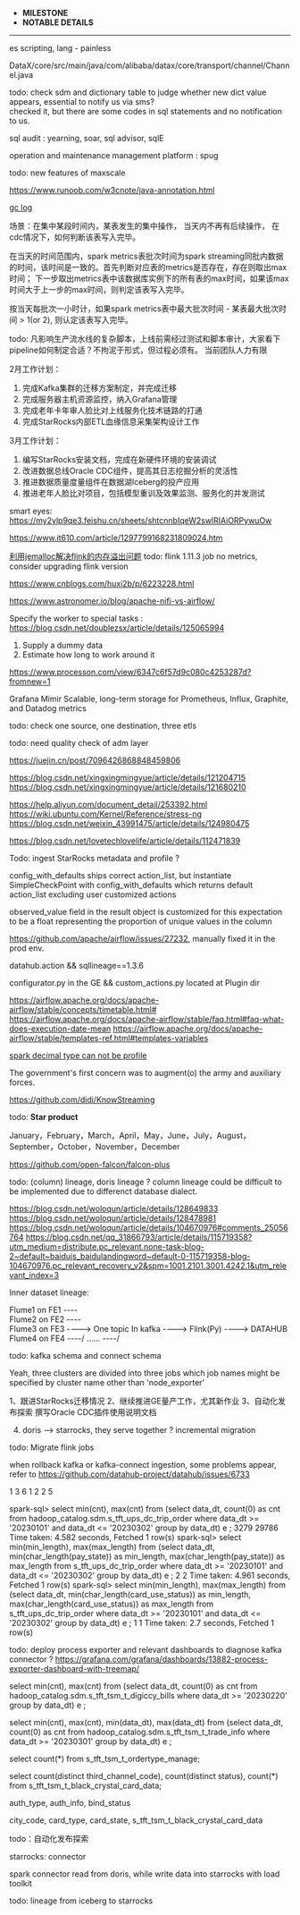 * **MILESTONE** 
* **NOTABLE DETAILS**
***************************************************************************************************************************************************************************************************
es scripting, lang - painless

DataX/core/src/main/java/com/alibaba/datax/core/transport/channel/Channel.java

todo: check sdm and dictionary table to judge whether new dict value appears, essential to notify us via sms?  
checked it, but there are some codes in sql statements and no notification to us.  

sql audit : yearning, soar, sql advisor, sqlE

operation and maintenance management platform : spug

todo: new features of maxscale 

https://www.runoob.com/w3cnote/java-annotation.html

[gc log](https://www.cnblogs.com/wuzhenzhao/p/12486840.html)

场景：在集中某段时间内，某表发生的集中操作， 当天内不再有后续操作， 在cdc情况下，如何判断该表写入完毕。 

在当天的时间范围内，spark metrics表批次时间为spark streaming同批内数据的时间，该时间是一致的。首先判断对应表的metrics是否存在，存在则取出max时间；
下一步取出metrics表中该数据库实例下的所有表的max时间，如果该max时间大于上一步的max时间，则判定该表写入完毕。

按当天每批次一小时计，如果spark metrics表中最大批次时间 - 某表最大批次时间 > 1(or 2), 则认定该表写入完毕。

todo: 凡影响生产流水线的复杂脚本，上线前需经过测试和脚本审计，大家看下pipeline如何制定合适？不拘泥于形式，但过程必须有。
当前团队人力有限

2月工作计划：
1. 完成Kafka集群的迁移方案制定，并完成迁移
2. 完成服务器主机资源监控，纳入Grafana管理
3. 完成老年卡年审人脸比对上线服务化技术链路的打通
4. 完成StarRocks内部ETL血缘信息采集架构设计工作

3月工作计划：
1. 编写StarRocks安装文档，完成在新硬件环境的安装调试
2. 改进数据总线Oracle CDC组件，提高其日志挖掘分析的灵活性
3. 推进数据质量度量组件在数据湖Iceberg的投产应用
4. 推进老年人脸比对项目，包括模型重训及效果监测、服务化的并发测试


smart eyes:   
https://my2ylp9qe3.feishu.cn/sheets/shtcnnbIqeW2swlRIAiORPywuOw

https://www.it610.com/article/1297799168231809024.htm

[利用jemalloc解决flink的内存溢出问题](https://blog.csdn.net/Deepexi_Date/article/details/125396199)
todo: flink 1.11.3 job no metrics, consider upgrading flink version

https://www.cnblogs.com/huxi2b/p/6223228.html

https://www.astronomer.io/blog/apache-nifi-vs-airflow/

Specify the worker to special tasks : https://blog.csdn.net/doublezsx/article/details/125065994 

1. Supply a dummy data
2. Estimate how long to work around it  

https://www.processon.com/view/6347c6f57d9c080c4253287d?fromnew=1

Grafana Mimir
Scalable, long-term storage for Prometheus, Influx, Graphite, and Datadog metrics

todo: check one source, one destination, three etls 

todo: need quality check of adm layer

https://juejin.cn/post/7096426868848459806

https://blog.csdn.net/xingxingmingyue/article/details/121204715
https://blog.csdn.net/xingxingmingyue/article/details/121680210

https://help.aliyun.com/document_detail/253392.html
https://wiki.ubuntu.com/Kernel/Reference/stress-ng
https://blog.csdn.net/weixin_43991475/article/details/124980475

https://blog.csdn.net/lovetechlovelife/article/details/112471839

Todo: ingest StarRocks metadata and profile ?

config_with_defaults ships correct action_list, but instantiate SimpleCheckPoint with config_with_defaults which returns default action_list
excluding user customized actions

observed_value field in the result object is customized for this expectation to be a float representing the proportion of unique values in the column

https://github.com/apache/airflow/issues/27232, manually fixed it in the prod env.

datahub.action && sqllineage==1.3.6

configurator.py in the GE && custom_actions.py located at Plugin dir

https://airflow.apache.org/docs/apache-airflow/stable/concepts/timetable.html#
https://airflow.apache.org/docs/apache-airflow/stable/faq.html#faq-what-does-execution-date-mean
https://airflow.apache.org/docs/apache-airflow/stable/templates-ref.html#templates-variables

[spark decimal type can not be profile](https://github.com/great-expectations/great_expectations/issues/6393)

The government's first concern was to augment(o) the army and auxiliary forces.

https://github.com/didi/KnowStreaming

todo: **Star product**

January，February，March，April，May，June，July，August，September，October，November，December

https://github.com/open-falcon/falcon-plus

todo: (column) lineage, doris lineage ? column lineage could be difficult to be implemented due to differenct database dialect.

https://blog.csdn.net/woloqun/article/details/128649833
https://blog.csdn.net/woloqun/article/details/128478981
https://blog.csdn.net/woloqun/article/details/104670976#comments_25056764
https://blog.csdn.net/qq_31866793/article/details/115719358?utm_medium=distribute.pc_relevant.none-task-blog-2~default~baidujs_baidulandingword~default-0-115719358-blog-104670976.pc_relevant_recovery_v2&spm=1001.2101.3001.4242.1&utm_relevant_index=3

Inner dataset lineage:

Flume1 on FE1    ----\
Flume2 on FE2    ----\
Flume3 on FE3    ----> One topic In kafka ----> Flink(Py) ----> DATAHUB
Flume4 on FE4    ----/
......           ----/

todo: kafka schema and connect schema

Yeah, three clusters are divided into three jobs which job names might be specified by cluster name other than 'node_exporter' 

1、跟进StarRocks迁移情况
2、继续推进GE量产工作，尤其新作业
3、自动化发布探索
撰写Oracle CDC插件使用说明文档

4. doris --> starrocks, they serve together ? incremental migration

todo: Migrate flink jobs

when rollback kafka or kafka-connect ingestion, some problems appear, refer to https://github.com/datahub-project/datahub/issues/6733 

1 3 6
1 2 2 5


spark-sql> select min(cnt), max(cnt) from (select data_dt, count(0) as cnt from hadoop_catalog.sdm.s_tft_ups_dc_trip_order where data_dt >= '20230101' and data_dt <= '20230302' group  by data_dt) e ; 
3279	29786
Time taken: 4.582 seconds, Fetched 1 row(s)
spark-sql> select min(min_length), max(max_length) from (select data_dt, min(char_length(pay_state)) as min_length, max(char_length(pay_state)) as max_length  from s_tft_ups_dc_trip_order where data_dt >= '20230101' and data_dt <= '20230302' group  by data_dt) e ; 
2	2
Time taken: 4.961 seconds, Fetched 1 row(s)
spark-sql> select min(min_length), max(max_length) from (select data_dt, min(char_length(card_use_status)) as min_length, max(char_length(card_use_status)) as max_length  from s_tft_ups_dc_trip_order where data_dt >= '20230101' and data_dt <= '20230302' group  by data_dt) e ; 
1	1
Time taken: 2.7 seconds, Fetched 1 row(s)

todo: deploy process exporter and relevant dashboards to diagnose kafka connector ? https://grafana.com/grafana/dashboards/13882-process-exporter-dashboard-with-treemap/ 


select min(cnt), max(cnt) from (select data_dt, count(0) as cnt from hadoop_catalog.sdm.s_tft_tsm_t_digiccy_bills where data_dt >= '20230220' group  by data_dt) e ; 

select min(cnt), max(cnt), min(data_dt), max(data_dt) from (select data_dt, count(0) as cnt from hadoop_catalog.sdm.s_tft_tsm_t_trade_info where data_dt >= '20230301' group  by data_dt) e ;

select count(*) from s_tft_tsm_t_ordertype_manage;

select count(distinct third_channel_code), count(distinct status), count(*) from s_tft_tsm_t_black_crystal_card_data; 


auth_type, auth_info, bind_status

city_code, card_type, card_state, s_tft_tsm_t_black_crystal_card_data

todo：自动化发布探索

starrocks: connector

spark connector read from doris, while write data into starrocks with load toolkit

todo: lineage from iceberg to starrocks